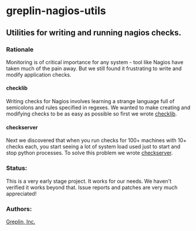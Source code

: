 greplin-nagios-utils
====================

Utilities for writing and running nagios checks.
------------------------------------------------

### Rationale

Monitoring is of critical importance for any system - tool like Nagios have taken much of the pain away.  But we still found it
frustrating to write and modify application checks.

#### checklib

Writing checks for Nagios involves learning a strange language full of semicolons and rules specified in regexes.  We
wanted to make creating and modifying checks to be as easy as possible so first we wrote [checklib](checklib).

#### checkserver

Next we discovered that when you run checks for 100+ machines with 10+ checks each, you start seeing a lot of system load
used just to start and stop python processes.  To solve this problem we wrote [checkserver](checkserver).

### Status:

This is a very early stage project.  It works for our needs.  We haven't verified it works beyond that.  Issue reports
and patches are very much appreciated!

### Authors:

[Greplin, Inc.](http://www.greplin.com)
